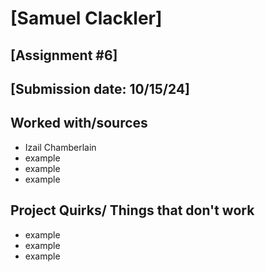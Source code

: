 # [Samuel Clackler]
## [Assignment #6]
## [Submission date: 10/15/24]
## Worked with/sources 
* Izail Chamberlain
* example
* example
* example
## Project Quirks/ Things that don't work
* example
* example
* example
